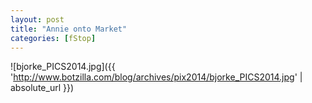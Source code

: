 ```yaml
---
layout: post
title: "Annie onto Market"
categories: [fStop]
---
```



![bjorke_PICS2014.jpg]({{ 'http://www.botzilla.com/blog/archives/pix2014/bjorke_PICS2014.jpg' | absolute_url }})


